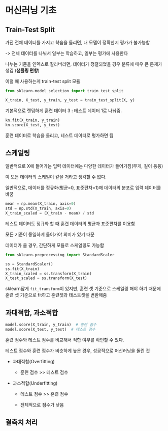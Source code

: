 # 머신러닝 기초

## Train-Test Split

가진 전체 데이터를 가지고 학습을 돌리면, 내 모델이 정확한지 평가가 불가능함

-> 전체 데이터를 나눠서 일부는 학습하고, 일부는 평가에 사용한다

나누는 기준을 인덱스로 잘라버리면, 데이터가 정렬되었을 경우 분류에 매우 큰 문제가 생김 (**샘플링 편향**)

이럴 때 사용하는게 train-test split 모듈

```py
from sklearn.model_selection import train_test_split

X_train, X_test, y_train, y_test = train_test_split(X, y)
```

기본적으로 랜덤하게 훈련 데이터 3 : 테스트 데이터 1로 나눠줌.

```py
kn.fit(X_train, y_train)
kn.score(X_test, y_test)
```
훈련 데이터로 학습을 돌리고, 테스트 데이터로 평가하면 됨


## 스케일링

일반적으로 X에 들어가는 입력 데이터에는 다양한 데이터가 들어가짐(무게, 길이 등등)

이 모든 데이터의 스케일이 같을 거라고 생각할 수 없다.

일반적으로, 데이터를 정규화(평균=0, 표준편차=1)해 데이터의 분포로 입력 데이터를 바꿈

```py
mean = np.mean(X_train, axis=0)
std = np.std(X_train, axis=0)
X_train_scaled = (X_train - mean) / std
```
테스트 데이터도 정규화 할 때 훈련 데이터의 평균과 표준편차를 이용함

모든 기준이 동일하게 들어가야 의미가 있기 때문

데이터가 클 경우, 간단하게 모듈로 스케일링도 가능함
```py
from sklearn.preprocessing import StandardScaler

ss = StandardScaler()
ss.fit(X_train)
X_train_scaled = ss.transform(X_train)
X_test_scaled = ss.transform(X_test)
```
sklearn답게 `fit_transform`이 있지만, 훈련 셋 기준으로 스케일링 해야 하기 때문에 훈련 셋 기준으로 fit하고 훈련셋과 테스트셋을 변환해줌


## 과대적합, 과소적합

```py
model.score(X_train, y_train)  # 훈련 점수
model.score(X_test, y_test)  # 테스트 점수
```
훈련 점수와 테스트 점수를 비교해서 적합 여부를 확인할 수 있다.

테스트 점수와 훈련 점수가 비슷하게 높은 경우, 성공적으로 머신러닝을 돌린 것

- 과대적합(Overfitting)

  - 훈련 점수 >> 테스트 점수

- 과소적합(Underfitting)

  - 테스트 점수 >> 훈련 점수

  - 전체적으로 점수가 낮음

## 결측치 처리

